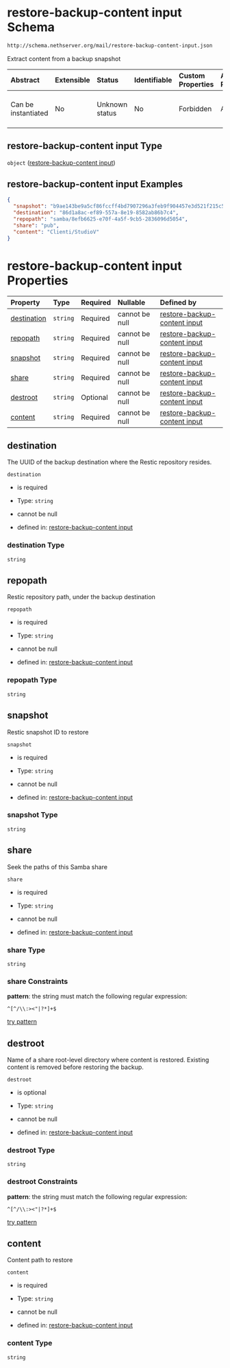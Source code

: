 # restore-backup-content input Schema

```txt
http://schema.nethserver.org/mail/restore-backup-content-input.json
```

Extract content from a backup snapshot

| Abstract            | Extensible | Status         | Identifiable | Custom Properties | Additional Properties | Access Restrictions | Defined In                                                                                         |
| :------------------ | :--------- | :------------- | :----------- | :---------------- | :-------------------- | :------------------ | :------------------------------------------------------------------------------------------------- |
| Can be instantiated | No         | Unknown status | No           | Forbidden         | Allowed               | none                | [restore-backup-content-input.json](mail/restore-backup-content-input.json "open original schema") |

## restore-backup-content input Type

`object` ([restore-backup-content input](restore-backup-content-input.md))

## restore-backup-content input Examples

```json
{
  "snapshot": "b9ae143be9a5cf86fccff4bd7907296a3feb9f904457e3d521f215c5445cdac7",
  "destination": "86d1a8ac-ef89-557a-8e19-8582ab86b7c4",
  "repopath": "samba/8efb6625-e70f-4a5f-9cb5-2836096d5054",
  "share": "pub",
  "content": "Clienti/StudioV"
}
```

# restore-backup-content input Properties

| Property                    | Type     | Required | Nullable       | Defined by                                                                                                                                                                           |
| :-------------------------- | :------- | :------- | :------------- | :----------------------------------------------------------------------------------------------------------------------------------------------------------------------------------- |
| [destination](#destination) | `string` | Required | cannot be null | [restore-backup-content input](restore-backup-content-input-properties-destination.md "http://schema.nethserver.org/mail/restore-backup-content-input.json#/properties/destination") |
| [repopath](#repopath)       | `string` | Required | cannot be null | [restore-backup-content input](restore-backup-content-input-properties-repopath.md "http://schema.nethserver.org/mail/restore-backup-content-input.json#/properties/repopath")       |
| [snapshot](#snapshot)       | `string` | Required | cannot be null | [restore-backup-content input](restore-backup-content-input-properties-snapshot.md "http://schema.nethserver.org/mail/restore-backup-content-input.json#/properties/snapshot")       |
| [share](#share)             | `string` | Required | cannot be null | [restore-backup-content input](restore-backup-content-input-properties-share.md "http://schema.nethserver.org/mail/restore-backup-content-input.json#/properties/share")             |
| [destroot](#destroot)       | `string` | Optional | cannot be null | [restore-backup-content input](restore-backup-content-input-properties-destroot.md "http://schema.nethserver.org/mail/restore-backup-content-input.json#/properties/destroot")       |
| [content](#content)         | `string` | Required | cannot be null | [restore-backup-content input](restore-backup-content-input-properties-content.md "http://schema.nethserver.org/mail/restore-backup-content-input.json#/properties/content")         |

## destination

The UUID of the backup destination where the Restic repository resides.

`destination`

* is required

* Type: `string`

* cannot be null

* defined in: [restore-backup-content input](restore-backup-content-input-properties-destination.md "http://schema.nethserver.org/mail/restore-backup-content-input.json#/properties/destination")

### destination Type

`string`

## repopath

Restic repository path, under the backup destination

`repopath`

* is required

* Type: `string`

* cannot be null

* defined in: [restore-backup-content input](restore-backup-content-input-properties-repopath.md "http://schema.nethserver.org/mail/restore-backup-content-input.json#/properties/repopath")

### repopath Type

`string`

## snapshot

Restic snapshot ID to restore

`snapshot`

* is required

* Type: `string`

* cannot be null

* defined in: [restore-backup-content input](restore-backup-content-input-properties-snapshot.md "http://schema.nethserver.org/mail/restore-backup-content-input.json#/properties/snapshot")

### snapshot Type

`string`

## share

Seek the paths of this Samba share

`share`

* is required

* Type: `string`

* cannot be null

* defined in: [restore-backup-content input](restore-backup-content-input-properties-share.md "http://schema.nethserver.org/mail/restore-backup-content-input.json#/properties/share")

### share Type

`string`

### share Constraints

**pattern**: the string must match the following regular expression:&#x20;

```regexp
^[^/\\:><"|?*]+$
```

[try pattern](https://regexr.com/?expression=%5E%5B%5E%2F%5C%5C%3A%3E%3C%22%7C%3F*%5D%2B%24 "try regular expression with regexr.com")

## destroot

Name of a share root-level directory where content is restored. Existing content is removed before restoring the backup.

`destroot`

* is optional

* Type: `string`

* cannot be null

* defined in: [restore-backup-content input](restore-backup-content-input-properties-destroot.md "http://schema.nethserver.org/mail/restore-backup-content-input.json#/properties/destroot")

### destroot Type

`string`

### destroot Constraints

**pattern**: the string must match the following regular expression:&#x20;

```regexp
^[^/\\:><"|?*]+$
```

[try pattern](https://regexr.com/?expression=%5E%5B%5E%2F%5C%5C%3A%3E%3C%22%7C%3F*%5D%2B%24 "try regular expression with regexr.com")

## content

Content path to restore

`content`

* is required

* Type: `string`

* cannot be null

* defined in: [restore-backup-content input](restore-backup-content-input-properties-content.md "http://schema.nethserver.org/mail/restore-backup-content-input.json#/properties/content")

### content Type

`string`
